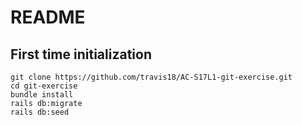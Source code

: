 # README

## First time initialization
```
git clone https://github.com/travis18/AC-S17L1-git-exercise.git
cd git-exercise
bundle install
rails db:migrate
rails db:seed
```